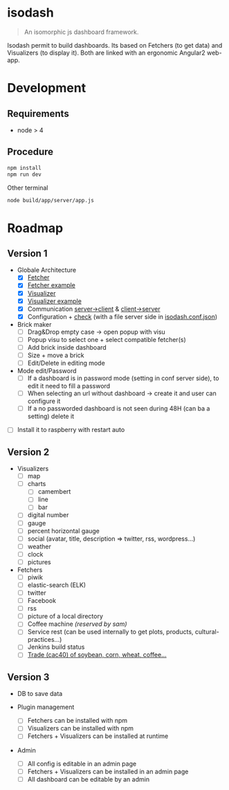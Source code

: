 # isodash

> An isomorphic js dashboard framework.

Isodash permit to build dashboards. Its based on Fetchers (to get data) and Visualizers (to display it). Both are linked with an ergonomic Angular2 web-app.

# Development

## Requirements

* node > 4

## Procedure

```bash
npm install
npm run dev
```

Other terminal

```bash
node build/app/server/app.js
```

# Roadmap

## Version 1

* Globale Architecture
  * [x] [Fetcher](app/server/fetcher/Fetcher.ts)
  * [x] [Fetcher example](app/server/IDF/Test.ts)
  * [x] [Visualizer](app/client/visualizer/Visualizer.ts)
  * [x] [Visualizer example](app/client/IDV/TestIdv.ts)
  * [x] Communication [server->client](app/server/service/Client.ts) & [client->server](app/client/service/Server.ts)
  * [x] Configuration + [check](app/server/service/CheckFetcherOption.ts) (with a file server side in [isodash.conf.json](isodash.conf.json))
   
* Brick maker
  * [ ] Drag&Drop empty case -> open popup with visu
  * [ ] Popup visu to select one + select compatible fetcher(s) 
  * [ ] Add brick inside dashboard
  * [ ] Size + move a brick
  * [ ] Edit/Delete in editing mode
  
* Mode edit/Password
  * [ ] If a dashboard is in password mode (setting in conf server side), to edit it need to fill a password
  * [ ] When selecting an url without dashboard -> create it and user can configure it
  * [ ] If a no passworded dashboard is not seen during 48H (can ba a setting) delete it
 
* [ ] Install it to raspberry with restart auto

## Version 2

* Visualizers
  * [ ] map
  * [ ] charts 
    * [ ] camembert
    * [ ] line
    * [ ] bar
  * [ ] digital number
  * [ ] gauge
  * [ ] percent horizontal gauge
  * [ ] social (avatar, title, description => twitter, rss, wordpress...)
  * [ ] weather
  * [ ] clock
  * [ ] pictures
  
* Fetchers
  * [ ] piwik
  * [ ] elastic-search (ELK)
  * [ ] twitter
  * [ ] Facebook
  * [ ] rss
  * [ ] picture of a local directory
  * [ ] Coffee machine _(reserved by sam)_
  * [ ] Service rest (can be used internally to get plots, products, cultural-practices...)
  * [ ] Jenkins build status
  * [ ] [Trade (cac40) of soybean, corn, wheat, coffee...](https://github.com/manland/isodash/issues/1)

## Version 3

* DB to save data

* Plugin management
  * [ ] Fetchers can be installed with npm
  * [ ] Visualizers can be installed with npm
  * [ ] Fetchers + Visualizers can be installed at runtime
  
* Admin
  * [ ] All config is editable in an admin page
  * [ ] Fetchers + Visualizers can be installed in an admin page
  * [ ] All dashboard can be editable by an admin
